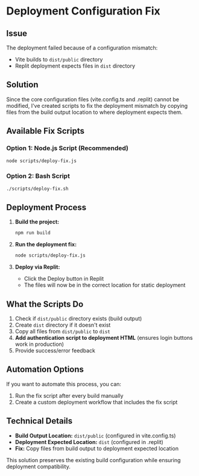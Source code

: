 # Deployment Configuration Fix

## Issue
The deployment failed because of a configuration mismatch:
- Vite builds to `dist/public` directory
- Replit deployment expects files in `dist` directory

## Solution
Since the core configuration files (vite.config.ts and .replit) cannot be modified, I've created scripts to fix the deployment mismatch by copying files from the build output location to where deployment expects them.

## Available Fix Scripts

### Option 1: Node.js Script (Recommended)
```bash
node scripts/deploy-fix.js
```

### Option 2: Bash Script
```bash
./scripts/deploy-fix.sh
```

## Deployment Process

1. **Build the project:**
   ```bash
   npm run build
   ```

2. **Run the deployment fix:**
   ```bash
   node scripts/deploy-fix.js
   ```

3. **Deploy via Replit:**
   - Click the Deploy button in Replit
   - The files will now be in the correct location for static deployment

## What the Scripts Do

1. Check if `dist/public` directory exists (build output)
2. Create `dist` directory if it doesn't exist
3. Copy all files from `dist/public` to `dist`
4. **Add authentication script to deployment HTML** (ensures login buttons work in production)
5. Provide success/error feedback

## Automation Options

If you want to automate this process, you can:

1. Run the fix script after every build manually
2. Create a custom deployment workflow that includes the fix script

## Technical Details

- **Build Output Location:** `dist/public` (configured in vite.config.ts)
- **Deployment Expected Location:** `dist` (configured in .replit)
- **Fix:** Copy files from build output to deployment expected location

This solution preserves the existing build configuration while ensuring deployment compatibility.